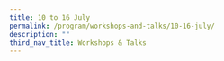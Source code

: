 ```yaml
---
title: 10 to 16 July
permalink: /program/workshops-and-talks/10-16-july/
description: ""
third_nav_title: Workshops & Talks
---
```


